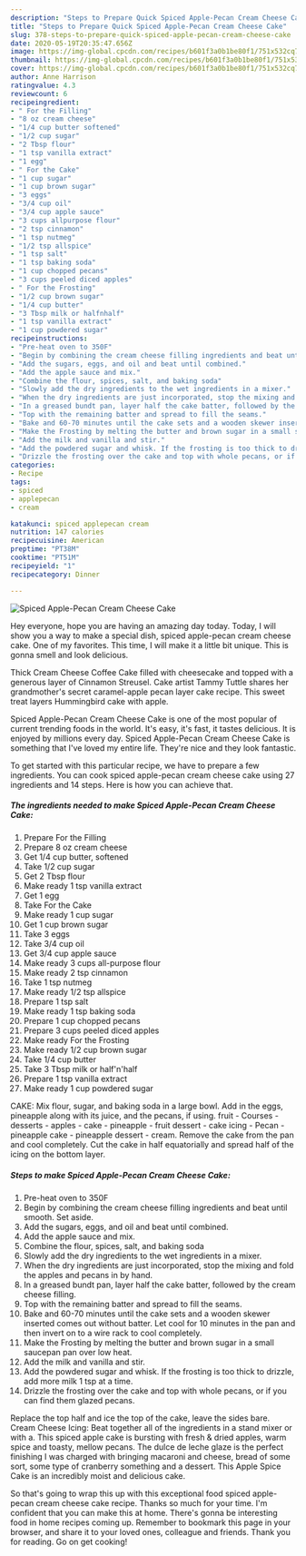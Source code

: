 ```yaml
---
description: "Steps to Prepare Quick Spiced Apple-Pecan Cream Cheese Cake"
title: "Steps to Prepare Quick Spiced Apple-Pecan Cream Cheese Cake"
slug: 378-steps-to-prepare-quick-spiced-apple-pecan-cream-cheese-cake
date: 2020-05-19T20:35:47.656Z
image: https://img-global.cpcdn.com/recipes/b601f3a0b1be80f1/751x532cq70/spiced-apple-pecan-cream-cheese-cake-recipe-main-photo.jpg
thumbnail: https://img-global.cpcdn.com/recipes/b601f3a0b1be80f1/751x532cq70/spiced-apple-pecan-cream-cheese-cake-recipe-main-photo.jpg
cover: https://img-global.cpcdn.com/recipes/b601f3a0b1be80f1/751x532cq70/spiced-apple-pecan-cream-cheese-cake-recipe-main-photo.jpg
author: Anne Harrison
ratingvalue: 4.3
reviewcount: 6
recipeingredient:
- " For the Filling"
- "8 oz cream cheese"
- "1/4 cup butter softened"
- "1/2 cup sugar"
- "2 Tbsp flour"
- "1 tsp vanilla extract"
- "1 egg"
- " For the Cake"
- "1 cup sugar"
- "1 cup brown sugar"
- "3 eggs"
- "3/4 cup oil"
- "3/4 cup apple sauce"
- "3 cups allpurpose flour"
- "2 tsp cinnamon"
- "1 tsp nutmeg"
- "1/2 tsp allspice"
- "1 tsp salt"
- "1 tsp baking soda"
- "1 cup chopped pecans"
- "3 cups peeled diced apples"
- " For the Frosting"
- "1/2 cup brown sugar"
- "1/4 cup butter"
- "3 Tbsp milk or halfnhalf"
- "1 tsp vanilla extract"
- "1 cup powdered sugar"
recipeinstructions:
- "Pre-heat oven to 350F"
- "Begin by combining the cream cheese filling ingredients and beat until smooth. Set aside."
- "Add the sugars, eggs, and oil and beat until combined."
- "Add the apple sauce and mix."
- "Combine the flour, spices, salt, and baking soda"
- "Slowly add the dry ingredients to the wet ingredients in a mixer."
- "When the dry ingredients are just incorporated, stop the mixing and fold the apples and pecans in by hand."
- "In a greased bundt pan, layer half the cake batter, followed by the cream cheese filling."
- "Top with the remaining batter and spread to fill the seams."
- "Bake and 60-70 minutes until the cake sets and a wooden skewer inserted comes out without batter. Let cool for 10 minutes in the pan and then invert on to a wire rack to cool completely."
- "Make the Frosting by melting the butter and brown sugar in a small saucepan pan over low heat."
- "Add the milk and vanilla and stir."
- "Add the powdered sugar and whisk. If the frosting is too thick to drizzle, add more milk 1 tsp at a time."
- "Drizzle the frosting over the cake and top with whole pecans, or if you can find them glazed pecans."
categories:
- Recipe
tags:
- spiced
- applepecan
- cream

katakunci: spiced applepecan cream 
nutrition: 147 calories
recipecuisine: American
preptime: "PT38M"
cooktime: "PT51M"
recipeyield: "1"
recipecategory: Dinner

---
```



![Spiced Apple-Pecan Cream Cheese Cake](https://img-global.cpcdn.com/recipes/b601f3a0b1be80f1/751x532cq70/spiced-apple-pecan-cream-cheese-cake-recipe-main-photo.jpg)

Hey everyone, hope you are having an amazing day today. Today, I will show you a way to make a special dish, spiced apple-pecan cream cheese cake. One of my favorites. This time, I will make it a little bit unique. This is gonna smell and look delicious.

Thick Cream Cheese Coffee Cake filled with cheesecake and topped with a generous layer of Cinnamon Streusel. Cake artist Tammy Tuttle shares her grandmother&#39;s secret caramel-apple pecan layer cake recipe. This sweet treat layers Hummingbird cake with apple.

Spiced Apple-Pecan Cream Cheese Cake is one of the most popular of current trending foods in the world. It's easy, it's fast, it tastes delicious. It is enjoyed by millions every day. Spiced Apple-Pecan Cream Cheese Cake is something that I've loved my entire life. They're nice and they look fantastic.


To get started with this particular recipe, we have to prepare a few ingredients. You can cook spiced apple-pecan cream cheese cake using 27 ingredients and 14 steps. Here is how you can achieve that.

<!--inarticleads1-->

##### The ingredients needed to make Spiced Apple-Pecan Cream Cheese Cake:

1. Prepare  For the Filling
1. Prepare 8 oz cream cheese
1. Get 1/4 cup butter, softened
1. Take 1/2 cup sugar
1. Get 2 Tbsp flour
1. Make ready 1 tsp vanilla extract
1. Get 1 egg
1. Take  For the Cake
1. Make ready 1 cup sugar
1. Get 1 cup brown sugar
1. Take 3 eggs
1. Take 3/4 cup oil
1. Get 3/4 cup apple sauce
1. Make ready 3 cups all-purpose flour
1. Make ready 2 tsp cinnamon
1. Take 1 tsp nutmeg
1. Make ready 1/2 tsp allspice
1. Prepare 1 tsp salt
1. Make ready 1 tsp baking soda
1. Prepare 1 cup chopped pecans
1. Prepare 3 cups peeled diced apples
1. Make ready  For the Frosting
1. Make ready 1/2 cup brown sugar
1. Take 1/4 cup butter
1. Take 3 Tbsp milk or half&#39;n&#39;half
1. Prepare 1 tsp vanilla extract
1. Make ready 1 cup powdered sugar


CAKE: Mix flour, sugar, and baking soda in a large bowl. Add in the eggs, pineapple along with its juice, and the pecans, if using. fruit - Courses - desserts - apples - cake - pineapple - fruit dessert - cake icing - Pecan - pineapple cake - pineapple dessert - cream. Remove the cake from the pan and cool completely. Cut the cake in half equatorially and spread half of the icing on the bottom layer. 

<!--inarticleads2-->

##### Steps to make Spiced Apple-Pecan Cream Cheese Cake:

1. Pre-heat oven to 350F
1. Begin by combining the cream cheese filling ingredients and beat until smooth. Set aside.
1. Add the sugars, eggs, and oil and beat until combined.
1. Add the apple sauce and mix.
1. Combine the flour, spices, salt, and baking soda
1. Slowly add the dry ingredients to the wet ingredients in a mixer.
1. When the dry ingredients are just incorporated, stop the mixing and fold the apples and pecans in by hand.
1. In a greased bundt pan, layer half the cake batter, followed by the cream cheese filling.
1. Top with the remaining batter and spread to fill the seams.
1. Bake and 60-70 minutes until the cake sets and a wooden skewer inserted comes out without batter. Let cool for 10 minutes in the pan and then invert on to a wire rack to cool completely.
1. Make the Frosting by melting the butter and brown sugar in a small saucepan pan over low heat.
1. Add the milk and vanilla and stir.
1. Add the powdered sugar and whisk. If the frosting is too thick to drizzle, add more milk 1 tsp at a time.
1. Drizzle the frosting over the cake and top with whole pecans, or if you can find them glazed pecans.


Replace the top half and ice the top of the cake, leave the sides bare. Cream Cheese Icing: Beat together all of the ingredients in a stand mixer or with a. This spiced apple cake is bursting with fresh &amp; dried apples, warm spice and toasty, mellow pecans. The dulce de leche glaze is the perfect finishing I was charged with bringing macaroni and cheese, bread of some sort, some type of cranberry something and a dessert. This Apple Spice Cake is an incredibly moist and delicious cake. 

So that's going to wrap this up with this exceptional food spiced apple-pecan cream cheese cake recipe. Thanks so much for your time. I'm confident that you can make this at home. There's gonna be interesting food in home recipes coming up. Remember to bookmark this page in your browser, and share it to your loved ones, colleague and friends. Thank you for reading. Go on get cooking!

